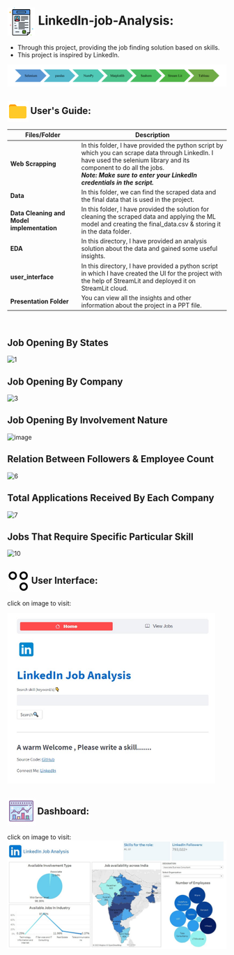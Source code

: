 <h1>
<img src="https://github.com/sohal619/icons-pics/blob/main/jobs.png?raw=true" align="center"> 
LinkedIn-job-Analysis:
</h1>

* Through this project, providing the job finding solution based on skills.
* This project is inspired by LinkedIn.

<img src="https://github.com/sohal619/icons-pics/blob/main/LJA%20TECH%20SET.png?raw=true">

<h2>
<img src="https://github.com/sohal619/icons-pics/blob/main/foldergif.gif?raw=true" align="center"> 
User's Guide:
</h2>

| Files/Folder               | Description   |
| -------------              | ------------- |
| **Web Scrapping**          | In this folder, I have provided the python script by which you can scrape data through LinkedIn. I have used the selenium library and its component to do all the jobs. <br>***Note: Make sure to enter your LinkedIn credentials in the script.***|
| **Data**  | In this folder, we can find the scraped data and the final data that is used in the project.|
| **Data Cleaning and Model implementation**  | In this folder, I have provided the solution for cleaning the scraped data and applying the ML model and creating the final_data.csv & storing it in the data folder. |
| **EDA**  | In this directory, I have provided an analysis solution about the data and gained some useful insights. |
| **user_interface**  | In this directory, I have provided a python script in which I have created the UI for the project with the help of StreamLit and deployed it on StreamLit cloud. |
| **Presentation Folder**    | You can view all the insights and other information about the project in a PPT file.  |

<br>

## Job Opening By States
![1](https://user-images.githubusercontent.com/96174306/232258096-ddf4ec20-1b49-4763-bbc0-f963821bec5f.png)

## Job Opening By Company
![3](https://user-images.githubusercontent.com/96174306/232258570-d331051a-5613-4320-9c98-8f413c605a38.png)

## Job Opening By Involvement Nature
![image](https://user-images.githubusercontent.com/96174306/232258363-68159021-36ca-431d-9187-7a808a3186e8.png)

## Relation Between Followers & Employee Count
![6](https://user-images.githubusercontent.com/96174306/232258375-94834735-03b0-44a4-8f4c-9396187ca1e1.png)

## Total Applications Received By Each Company
![7](https://user-images.githubusercontent.com/96174306/232258385-7eea7ac7-06fa-4d97-adb6-7c744f7479cf.png)

## Jobs That Require Specific Particular Skill
![10](https://user-images.githubusercontent.com/96174306/232258393-1d0a7312-4cef-487e-954d-952908d779c2.png)


<h2>
<img src="https://github.com/sohal619/icons-pics/blob/main/dot-bricksgif.gif?raw=true" align="center"> 
User Interface:
</h2>

click on image to visit:

<a href="https://sohal619-linkedin-job-analysis-user-interfaceindex-sao7ss.streamlit.app/">
<img src="https://github.com/sohal619/icons-pics/blob/main/LJA.jpg?raw=true" width=478 height=390>
</a>

<br>

<h2>
<img src="https://github.com/sohal619/icons-pics/blob/main/dashboardgif.gif?raw=true" align="center"> 
Dashboard:
</h2>

click on image to visit:
<a href="https://sohal619.github.io/LJA-dashboard/">
<img src="https://github.com/sohal619/icons-pics/blob/main/LJA-DASH.jpg?raw=true">
</a>
